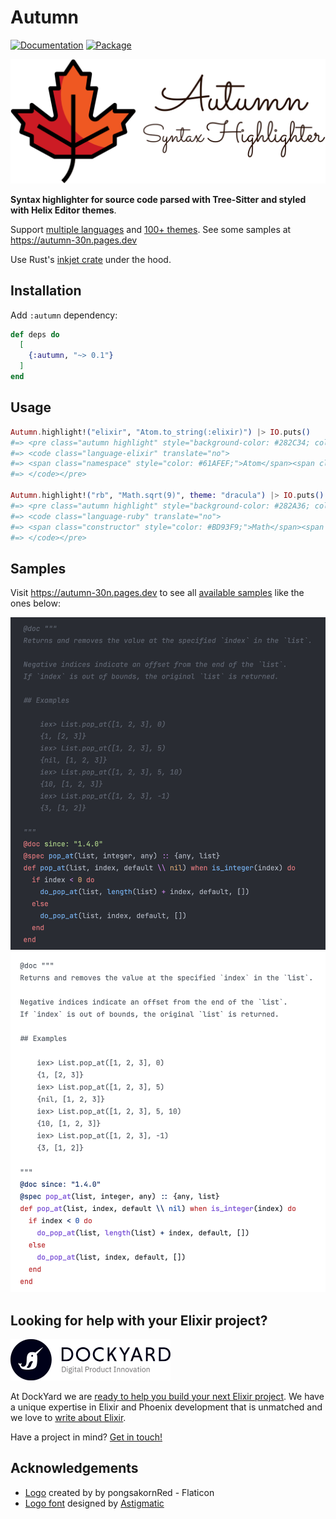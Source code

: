 # Autumn

[![Documentation](http://img.shields.io/badge/hex.pm-docs-green.svg?style=flat)](https://hexdocs.pm/autumn)
[![Package](https://img.shields.io/hexpm/v/autumn.svg)](https://hex.pm/packages/autumn)

<!-- MDOC -->

<img src="assets/images/autumn_logo.png" width="512" alt="Autumn logo">

**Syntax highlighter for source code parsed with Tree-Sitter and styled with Helix Editor themes**.

Support [multiple languages](https://github.com/leandrocp/autumn/blob/main/native/inkjet_nif/Cargo.toml#L20) and [100+ themes](https://github.com/leandrocp/autumn/tree/main/priv/themes). See some samples at https://autumn-30n.pages.dev

Use Rust's [inkjet crate](https://crates.io/crates/inkjet) under the hood.

## Installation

Add `:autumn` dependency:

```elixir
def deps do
  [
    {:autumn, "~> 0.1"}
  ]
end
```

## Usage

```elixir
Autumn.highlight!("elixir", "Atom.to_string(:elixir)") |> IO.puts()
#=> <pre class="autumn highlight" style="background-color: #282C34; color: #ABB2BF;">
#=> <code class="language-elixir" translate="no">
#=> <span class="namespace" style="color: #61AFEF;">Atom</span><span class="operator" style="color: #C678DD;">.</span><span class="function" style="color: #61AFEF;">to_string</span><span class="" style="color: #ABB2BF;">(</span><span class="string" style="color: #98C379;">:elixir</span><span class="" style="color: #ABB2BF;">)</span>
#=> </code></pre>

Autumn.highlight!("rb", "Math.sqrt(9)", theme: "dracula") |> IO.puts()
#=> <pre class="autumn highlight" style="background-color: #282A36; color: #f8f8f2;">
#=> <code class="language-ruby" translate="no">
#=> <span class="constructor" style="color: #BD93F9;">Math</span><span class="punctuation delimiter" style="color: #f8f8f2;">.</span><span class="function method" style="color: #50fa7b;">sqrt</span><span class="punctuation bracket" style="color: #f8f8f2;">(</span><span class="constant numeric" style="color: #BD93F9;">9</span><span class="punctuation bracket" style="color: #f8f8f2;">)</span>
#=> </code></pre>
```

## Samples

Visit https://autumn-30n.pages.dev to see all [available samples](https://github.com/leandrocp/autumn/tree/main/priv/generated/samples) like the ones below:

<img src="assets/images/elixir_onedark.png" alt="Elixir source code in onedark theme">
<img src="assets/images/elixir_github_light.png" alt="Elixir source code in github_light theme">

## Looking for help with your Elixir project?

<img src="assets/images/dockyard_logo.png" width="256" alt="DockYard logo">

At DockYard we are [ready to help you build your next Elixir project](https://dockyard.com/phoenix-consulting).
We have a unique expertise in Elixir and Phoenix development that is unmatched and we love to [write about Elixir](https://dockyard.com/blog/categories/elixir).

Have a project in mind? [Get in touch!](https://dockyard.com/contact/hire-us)

## Acknowledgements

* [Logo](https://www.flaticon.com/free-icons/fall) created by by pongsakornRed - Flaticon
* [Logo font](https://fonts.google.com/specimen/Sacramento) designed by [Astigmatic](http://www.astigmatic.com)
